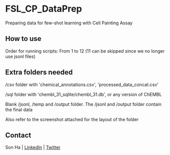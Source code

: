 # FSL_CP_DataPrep
Preparing data for few-shot learning with Cell Painting Assay


## How to use
Order for running scripts: From 1 to 12 (11 can be skipped since we no longer use jsonl files)


## Extra folders needed
/csv folder with 'chemical_annotations.csv', 'processed_data_concat.csv'

/sql folder with 'chembl_31_sqlite/chembl_31.db', or any version of ChEMBL

Blank /jsonl, /temp and /output folder. The /jsonl and /output folder contain the final data 

Also refer to the screenshot attached for the layout of the folder

## Contact
Son Ha | [LinkedIn](https://linkedin.com/in/son-ha-479909159) | [Twitter](https://twitter.com/sonha1999)